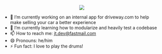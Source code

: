 <p align="center">
  <img src="https://user-images.githubusercontent.com/36642060/146863832-d1ace8bb-227d-420d-8da1-fbfddc7b697e.png">
</p>

- 🔭 I’m currently working on an internal app for driveway.com to help make selling your car a better experience
- 🌱 I’m currently learning how to modularize and heavily test a codebase 
- 📫 How to reach me: jt.dev@fastmail.com
- 😄 Pronouns: he/him
- ⚡ Fun fact: I love to play the drums!
